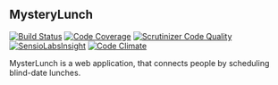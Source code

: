 ## MysteryLunch

[![Build Status](https://scrutinizer-ci.com/g/shostakovich/lunch-o-mat/badges/build.png?b=master)](https://scrutinizer-ci.com/g/shostakovich/lunch-o-mat/build-status/master)
[![Code Coverage](https://scrutinizer-ci.com/g/shostakovich/lunch-o-mat/badges/coverage.png?b=master)](https://scrutinizer-ci.com/g/shostakovich/lunch-o-mat/?branch=master)
[![Scrutinizer Code Quality](https://scrutinizer-ci.com/g/shostakovich/lunch-o-mat/badges/quality-score.png?b=master)](https://scrutinizer-ci.com/g/shostakovich/lunch-o-mat/?branch=master)
[![SensioLabsInsight](https://insight.sensiolabs.com/projects/756b77e5-9770-4d59-a7b0-669ec46379ae/mini.png)](https://insight.sensiolabs.com/projects/756b77e5-9770-4d59-a7b0-669ec46379ae)
[![Code Climate](https://codeclimate.com/github/shostakovich/lunch-o-mat/badges/gpa.svg)](https://codeclimate.com/github/shostakovich/lunch-o-mat)

MysterLunch is a web application, that connects people by scheduling blind-date lunches.
